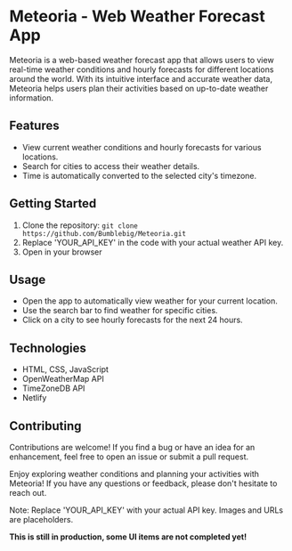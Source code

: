 # Meteoria - Web Weather Forecast App

Meteoria is a web-based weather forecast app that allows users to view real-time weather conditions and hourly forecasts for different locations around the world. With its intuitive interface and accurate weather data, Meteoria helps users plan their activities based on up-to-date weather information.

## Features

- View current weather conditions and hourly forecasts for various locations.
- Search for cities to access their weather details.
- Time is automatically converted to the selected city's timezone.

## Getting Started

1. Clone the repository: `git clone https://github.com/Bumblebig/Meteoria.git`
2. Replace 'YOUR_API_KEY' in the code with your actual weather API key.
3. Open in your browser

## Usage

- Open the app to automatically view weather for your current location.
- Use the search bar to find weather for specific cities.
- Click on a city to see hourly forecasts for the next 24 hours.

## Technologies

- HTML, CSS, JavaScript
- OpenWeatherMap API
- TimeZoneDB API
- Netlify

## Contributing

Contributions are welcome! If you find a bug or have an idea for an enhancement, feel free to open an issue or submit a pull request.

Enjoy exploring weather conditions and planning your activities with Meteoria! If you have any questions or feedback, please don't hesitate to reach out.

Note: Replace 'YOUR_API_KEY' with your actual API key. Images and URLs are placeholders.

**This is still in production, some UI items are not completed yet!**
